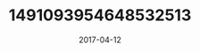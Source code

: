 ---
title: "1491093954648532513"
cover: "2017-04-12 14.44.32 1491093954648532513_46248401"
photo: "2017-04-12 14.44.32 1491093954648532513_46248401"
date: "2017-04-12"
type: "photo"
---